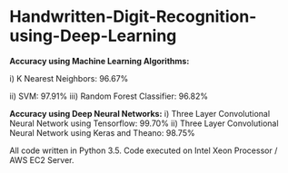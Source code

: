 # Handwritten-Digit-Recognition-using-Deep-Learning

**Accuracy using Machine Learning Algorithms:**

i)	 K Nearest Neighbors: 96.67%

ii)	 SVM:	97.91%
iii) Random Forest Classifier:	96.82%

**Accuracy using Deep Neural Networks:**
i)	Three Layer Convolutional Neural Network using Tensorflow:	99.70%
ii)	Three Layer Convolutional Neural Network using Keras and Theano: 98.75%

All code written in Python 3.5. Code executed on Intel Xeon Processor / AWS EC2 Server.
